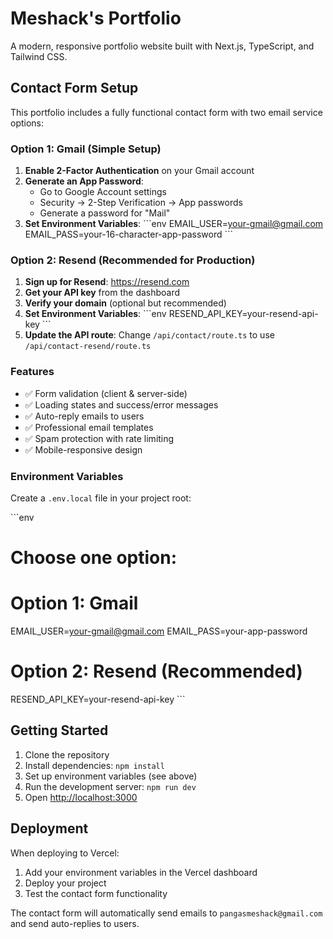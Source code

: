 # Meshack's Portfolio

A modern, responsive portfolio website built with Next.js, TypeScript, and Tailwind CSS.

## Contact Form Setup

This portfolio includes a fully functional contact form with two email service options:

### Option 1: Gmail (Simple Setup)

1. **Enable 2-Factor Authentication** on your Gmail account
2. **Generate an App Password**:
   - Go to Google Account settings
   - Security → 2-Step Verification → App passwords
   - Generate a password for "Mail"
3. **Set Environment Variables**:
   \`\`\`env
   EMAIL_USER=your-gmail@gmail.com
   EMAIL_PASS=your-16-character-app-password
   \`\`\`

### Option 2: Resend (Recommended for Production)

1. **Sign up for Resend**: https://resend.com
2. **Get your API key** from the dashboard
3. **Verify your domain** (optional but recommended)
4. **Set Environment Variables**:
   \`\`\`env
   RESEND_API_KEY=your-resend-api-key
   \`\`\`
5. **Update the API route**: Change `/api/contact/route.ts` to use `/api/contact-resend/route.ts`

### Features

- ✅ Form validation (client & server-side)
- ✅ Loading states and success/error messages
- ✅ Auto-reply emails to users
- ✅ Professional email templates
- ✅ Spam protection with rate limiting
- ✅ Mobile-responsive design

### Environment Variables

Create a `.env.local` file in your project root:

\`\`\`env
# Choose one option:

# Option 1: Gmail
EMAIL_USER=your-gmail@gmail.com
EMAIL_PASS=your-app-password

# Option 2: Resend (Recommended)
RESEND_API_KEY=your-resend-api-key
\`\`\`

## Getting Started

1. Clone the repository
2. Install dependencies: `npm install`
3. Set up environment variables (see above)
4. Run the development server: `npm run dev`
5. Open [http://localhost:3000](http://localhost:3000)

## Deployment

When deploying to Vercel:

1. Add your environment variables in the Vercel dashboard
2. Deploy your project
3. Test the contact form functionality

The contact form will automatically send emails to `pangasmeshack@gmail.com` and send auto-replies to users.
